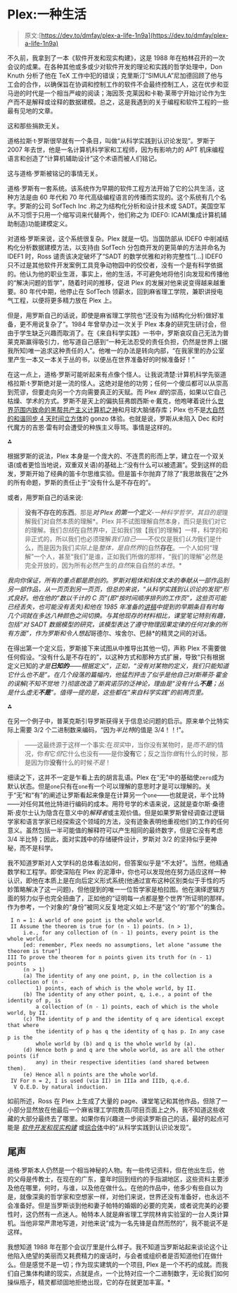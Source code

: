 # Plex:一种生活

> 原文:[https://dev.to/dmfay/plex-a-life-1n9a](https://dev.to/dmfay/plex-a-life-1n9a)

不久前，我拿到了一本《软件开发和现实构建》，这是 1988 年在柏林召开的一次会议的成果。在各种其他或多或少对软件开发的理论和实践的哲学处理中，Don Knuth 分析了他在 TeX 工作中犯的错误；克里斯汀“SIMULA”尼加德回顾了他与工会的合作，以确保旨在协调和控制工作的软件不会最终控制工人，这在优步和亚马逊的时代是一个相当严峻的阅读；海因茨·克莱因和卡勒·莱蒂宁开始讨论作为生产而不是解释或诠释的数据建模。总之，这是我遇到的关于编程和软件工程的一些最有见地的文章。

这和那些捐款无关。

道格拉斯·t·罗斯很早就有一个条目，叫做“从科学实践到认识论发现”。罗斯于 2007 年去世，他是一名计算机科学家和工程师，因为有影响力的 APT 机床编程语言和创造了“计算机辅助设计”这个术语而被人们铭记。

这与道格·罗斯被铭记的事情无关。

道格·罗斯有一套系统。该系统作为早期的软件工程方法开始了它的公共生活，这种方法是由 60 年代和 70 年代高级编程语言的传播而实现的。这个系统有几个名字。罗斯的公司 SofTech Inc .称之为结构化分析和设计技术或 SADT。美国空军从不习惯于只用一个缩写词来代替两个，他们称之为 IDEF0: ICAM(集成计算机辅助制造)功能建模定义。

对道格·罗斯来说，这个系统很复杂。Plex 就是一切。当国防部从 IDEF0 中削减结构化分析数据建模方法，以支持由 SofTech 分包商开发的更简单的方法并命名为 IDEF1 时，Ross 谴责该决定破坏了“SADT 的数学优雅和对称完整性”[...] IDEF0 只不过是其他软件开发案例工具竞争动物园中的佼佼者，没有一个是有科学依据的。他认为他的职业生涯，事实上，他的生活，不可避免地将他引向发现和传播他的“解决问题的哲学”，随着时间的推移，促进 Plex 的发展对他来说变得越来越重要。80 年代中期，他停止在 SofTech 领薪水，回到麻省理工学院，兼职讲授电气工程，以便将更多精力放在 Plex 上。

但是，用罗斯自己的话说，即使是麻省理工学院也“还没有为(结构化分析)做好准备，更不用说复杂了”。1984 年曾举办过一次关于 Plex 本身的研究生研讨会，但由于学生缺乏兴趣而取消了。在《来自科学实践》一书中，罗斯哀叹自己无法为普莱克斯赢得吸引力，他写道自己感到“一种无法忍受的责任负担，仍然是世界上(据我所知)唯一追求这种责任的人”。他唯一的办法是转向内部，“在我家里的办公室里产生一本又一本关于丛的书，以便丛在世界准备好的时候准备好！”

在这一点上，道格·罗斯可能听起来有点像个怪人。让我说清楚:计算机科学先驱道格拉斯·t·罗斯绝对是一流的怪人。这绝对是他的功劳；任何一个傻瓜都可以从崇高到荒谬，但要走向另一个方向需要真正的天赋。而 Plex *是*的崇高，如果以它自己枯燥、学术的方式。罗斯不是天上的偏执狂弗朗西斯·e·戴克，他咆哮着说什么[世界范围内致命的黑帮共产主义计算机之神](http://www.bentoandstarchky.com/dec/intro.htm)和月球大脑储存库；Plex 也不是[大自然的和谐同步 4 天时间立方体](https://timecube.2enp.com/)的 gonzo 体验。也就是说，罗斯从未陷入 Dec 和时代魔方的吉恩·雷有时会遭受的种族主义辱骂。事情是这样的。

**⁂**

根据罗斯的说法，Plex 本身是一个庞大的、不连贯的形而上学，建立在一个双关语(或者更恰当地说，双重双关语)的基础上:“没有什么可以被遗漏”。受到这样的启发，罗斯开始了经典的笛卡尔思维实验。但是笛卡尔抛弃了除了“我思故我在”之外的所有命题，罗斯的责任止于“没有什么是不存在的”。

或者，用罗斯自己的话来说:

> **没有不存在的东西**。那是***对 Plex 的第一个定义**-一种科学哲学，其目的是*理解我们对自然本质的理解*。Plex 并不试图理解自然本身，而只是我们对它的理解。我们*包括*在自然界中，正如我们做【我们的理解】一样，科学的和非正式的，所以我们也必须理解*我们自己*——不仅仅是我们*认为*我们是什么，而是因为我们*实际上*是*整体，是自然界*的自然**存在**。一个人如何“理解”一个人，甚至“我们”是谁，正如我们所做的那样，“我们的理解”必然是完全开放的，因为所有必然产生的*自然*来自自然的*本性*。*

 *我向你保证，所有的重点都是原创的。罗斯对粗体和斜体文本的奉献从一部作品到另一部作品，从一页页到另一页页，但总的来说，“从科学实践到认识论的发现”形式良好。他在他的“数以千计的 C 页”(即“按时间顺序排列的工作页”，这些页可能已经丢失，也可能没有丢失)和他在 1985 年准备的[讲稿](https://groups.csail.mit.edu/mac/projects/studentaut/lecture4/plex_lectures_book_ok.htm)中提到的早期条目有时每几个词就在多达八种颜色之间切换。与其他现存的材料相比，课堂笔记特别有趣，包括“对 SADT 数据模型的研究，该模型表达了遵守物理因果定律的任何对象的所有方面”，作为罗斯和令人想起*哥德尔、埃舍尔、巴赫*的精灵之间的对话。

在得出第一个定义后，罗斯接下来试图从中推导出其他一切，声称 Plex 不需要做任何假设。“没有什么是不存在的”，以这种方式和那种方式扩展，导致“只有根据定义已知的*才是**已知的**——根据定义”，正如，“*没有*对某物的定义，我们只能知道它什么也不是”。在几个段落的篇幅内，他猛烈抨击了似乎是他自己对斯蒂芬·霍金的误解(不知不觉地？)彻底改造了斯宾诺莎的泛神论，理由是“没有什么**不是**；丛是什么虚无**不是**”。值得一提的是，这些都在“来自科学实践”的前两页里。*

**⁂**

在另一个例子中，普莱克斯引导罗斯获得关于信息论问题的启示。原来单个比特实际上需要 3/2 个二进制数来编码，“因为*半比特*的值是 3/4！！!"。

> ——这最终源于这样一个事实:在*现实*中，当你没有某物时，是*而不是*的情况，你*有*它*但*它什么也没有——是你**没有**它；反之当你*做*有什么的时候，那是因为你**没有**什么的时候*不是*！

细读之下，这并不一定是乍看上去的胡言乱语。Plex 在“无”中的基础使`zero`成为默认状态。但是`one`只有在`one`有一个可以理解的意思时才是可以理解的。关于“无”和“有”的阐述让罗斯看起来像是在计算另一个`one`——也就是说，半个比特——对任何其他比特进行编码的成本。用符号学的术语来说，这就是查尔斯·桑德斯·皮尔士认为隐含在意义中的*解释者*或主观价值。但是如果罗斯曾经调查过逻辑学家和语言学家已经探索这个领域的方法，没有迹象表明他重视他们的工作的任何意义。虽然包括一半可能值的解释符可以产生相同的最终数字，但是它没有考虑 3/4 半比特；因此，面对实践中的存储硬件设计，罗斯对 3/2 的坚持似乎更神秘，而不是科学。

我不知道罗斯对人文学科的总体看法如何，但答案似乎是“不太好”。当然，他精通数学和工程学。即使深陷在 Plex 的泥潭中，你也可以发现他在努力适应这样一种认识，即他在本质上是在向后定义形式系统(他通过宣布这种区别类似于手性的巧妙策略解决了这一问题)，但他提到的唯一一位哲学家是柏拉图。他在演绎逻辑方面的努力似乎也完全扭曲了，正如他的“证明每一点都是整个世界”所证明的那样。作为参考，一个对象的“身份”被同义反复地定义如上:不是“这个”的“那个”的集合。

```
 I n = 1: A world of one point is the whole world.
 II Assume the theorem is true for (n - 1) points. (n > 1),
     i.e., for any collection of (n - 1) points, every point is the whole world.
     [ed: remember, Plex needs no assumptions, let alone "assume the theorem is true"]
III To prove the theorem for n points given its truth for (n - 1) points
     (n > 1)
     (a) The identity of any one point, p, in the collection is a collection of (n -
         1) points, each of which is the whole world, by II.
     (b) The identity of any other point, q, i.e., a point of the identity of p, is
         a collection of (n - 1) points, each of which is the whole world, by II.
     (c) The identity of p and the identity of q are identical except that where
         the identity of p has q the identity of q has p. In any case p is the
         whole world by (b) and q is the whole world by (a).
     (d) Hence both p and q are the whole world, as are all the other points (if
         any) in their respective identities (and shared between them).
     (e) Hence all n points are the whole world.
 IV For n = 2, I is used (via II) in IIIa and IIIb, q.e.d.
  V Q.E.D. by natural induction. 
```

如前所述，Ross 在 Plex 上生成了大量的 page、课堂笔记和其他作品，但除了一小部分显然放在他最后一个麻省理工学院教员/项目页面上之外，我不知道这些收藏的大部分最终去了哪里。如果你有兴趣进一步阅读罗斯自己的话，最好的起点可能是 [*软件开发和现实构建*](https://www.researchgate.net/publication/242530010_Software_Development_and_Reality_Construction) 或[综合体](https://groups.csail.mit.edu/mac/projects/studentaut/The%20Plex%20Tract.htm)中的“从科学实践到认识论发现”。

## [](#coda)尾声

道格·罗斯本人仍然是一个相当神秘的人物。有一些传记资料，但在他出生后，他的父母是传教士，在现在的广东，童年时回到纽约的手指湖地区，这些资料主要涉及他在哪里，何时，与谁，以及他在做什么。在他的作品中，他多少有些自以为是，就像深奥的哲学家和空想家一样，对他们来说，世界还没有准备好，也永远不会准备好。但是当罗斯谈到他和妻子帕特的婚姻的必要的完美，或者说完美的必要性时，这仍然有一点迷人。帕特本人就是麻省理工学院林肯实验室的一台人类计算机。当他非常严肃地写道，对他来说“成为一名先锋是自然而然的”，我不能说不是这样。

我想知道 1988 年在那个会议厅里是什么样子。我不知道当罗斯站起来谈论这个让他陷入绝望的美丽而又耗费精力的废话时，与会者或组织者是否知道他们在做什么。但是感觉不是一切；作为现实建筑的一个项目, Plex 是一个不朽的成就。而我们自己集体构建的现实，点就是点，一个比特对应一个二进制数字，无论我们如何操纵瓶子，精灵都顽固地拒绝出现，它的存在就更加丰富。*